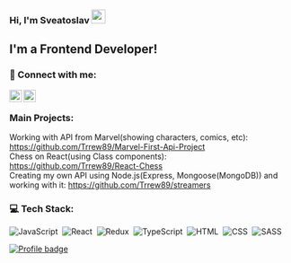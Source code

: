 ### Hi, I'm Sveatoslav <img src="https://media.giphy.com/media/hvRJCLFzcasrR4ia7z/giphy.gif" width="25px">


## I'm a Frontend Developer!
 
### 🤝 Connect with me:

[<img align="left" alt="malik | LinkedIn" width="22px" src="https://cdn.jsdelivr.net/npm/simple-icons@v3/icons/linkedin.svg" />][linkedin]
[<img align="left" alt="malik | Telegram" width="22px" src="https://cdn.jsdelivr.net/npm/simple-icons@v3/icons/telegram.svg" />][telegram]
<br/>

### Main Projects:
Working with API from Marvel(showing characters, comics, etc): https://github.com/Trrew89/Marvel-First-Api-Project <br />
Chess on React(using Class components): https://github.com/Trrew89/React-Chess <br />
Creating my own API using Node.js(Express, Mongoose(MongoDB)) and working with it: https://github.com/Trrew89/streamers <br />

### 💻 Tech Stack:

![JavaScript](https://img.shields.io/badge/-JavaScript-333333?style=flat&logo=javascript)&nbsp;
![React](https://img.shields.io/badge/-React-333333?style=flat&logo=react)&nbsp;
![Redux](https://img.shields.io/badge/-Redux-333333?style=flat&logo=redux)&nbsp;
![TypeScript](https://img.shields.io/badge/-TypeScript-333333?style=flat&logo=TypeScript&logoColor=007ACC)&nbsp;
![HTML](https://img.shields.io/badge/-HTML-333333?style=flat&logo=HTML5&logoColor=E34F26)&nbsp;
![CSS](https://img.shields.io/badge/-CSS-333333?style=flat&logo=CSS3&logoColor=1572B6)&nbsp;
![SASS](https://img.shields.io/badge/-SASS/SCSS-333333?style=flat&logo=SASS)&nbsp;
<br />

[![Profile badge](https://www.codewars.com/users/Trrew/badges/small)](https://www.codewars.com/users/Trrew)
<br/>

[telegram]: https://t.me/trrew121
[linkedin]: https://www.linkedin.com/in/sveatoslav-bodrus-7696a3190/

